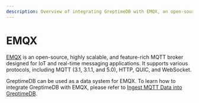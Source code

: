 ```yaml
---
description: Overview of integrating GreptimeDB with EMQX, an open-source MQTT broker for IoT and real-time messaging applications.
---
```


# EMQX

[EMQX](https://www.emqx.io/) is an open-source, highly scalable, and feature-rich MQTT broker designed for IoT and real-time messaging applications. It supports various protocols, including MQTT (3.1, 3.1.1, and 5.0), HTTP, QUIC, and WebSocket.

GreptimeDB can be used as a data system for EMQX. To learn how to integrate GreptimeDB with EMQX, please refer to [Ingest MQTT Data into GreptimeDB](https://docs.emqx.com/en/emqx/latest/data-integration/data-bridge-greptimedb.html).
